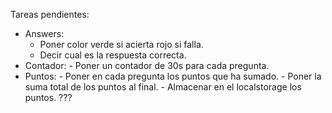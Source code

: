 Tareas pendientes:
   - Answers: 
      - Poner color verde si acierta rojo si falla.
      - Decir cual es la respuesta correcta.
   - Contador:
         - Poner un contador de 30s para cada pregunta.
   - Puntos:
         - Poner en cada pregunta los puntos que ha sumado.
         - Poner la suma total de los puntos al final.
         - Almacenar en el localstorage los puntos. ???